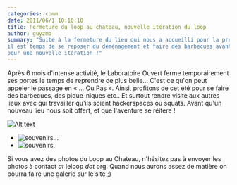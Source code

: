 ```yaml
---
categories: comm
date: 2011/06/1 10:10:10
title: Fermeture du loop au chateau, nouvelle itération du loop
author: guyzmo
summary: "Suite à la fermeture du lieu qui nous a accueilli pour la première itération du loop, 
il est temps de se reposer du déménagement et faire des barbecues avant de repartir de plus belle
pour une nouvelle itération !"
---
```


Après 6 mois d'intense activité, le Laboratoire Ouvert ferme temporairement ses portes le temps
de reprendre de plus belle... C'est ce qu'on peut appeler le passage en « ... Ou Pas ». Ainsi,
profitons de cet été pour se faire des barbecues, des pique-niques etc.. Et surtout rendre visite
aux autres lieux avec qui travailler qu'ils soient hackerspaces ou squats. Avant qu'un nouveau 
lieu nous soit offert, et que l'aventure se réitère !

![Alt text](/path/to/img.jpg "Optional title")

* ![souvenirs...](http://m0g.net/~guyzmo/chateau1.jpeg "Encore le château")
* ![souvenirs,](http://1.bp.blogspot.com/-sLciA0EiwFU/TWVzK7-iOKI/AAAAAAAAAkA/V0lBDRQ9cJ8/s1600/L1010008.JPG "Le château Albatart")

Si vous avez des photos du Loop au Chateau, n'hésitez pas à envoyer les photos à contact _at_ leloop _dot_ org.
Quand nous aurons assez de matière on pourra faire une galerie sur le site ;)

